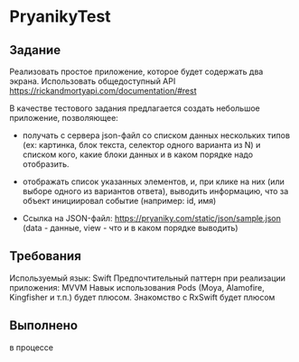 # PryanikyTest

## Задание

Реализовать простое приложение, которое будет содержать два экрана.
Использовать общедоступный API https://rickandmortyapi.com/documentation/#rest

В качестве тестового задания предлагается создать небольшое приложение, позволяющее:

- получать с сервера json-файл cо списком данных нескольких типов (ex: картинка, блок текста, селектор одного варианта из N) и списком кого, какие блоки данных и в каком порядке надо отобразить.

- отображать список указанных элементов, и, при клике на них (или выборе одного из вариантов ответа), выводить информацию, что за объект инициировал событие (например: id, имя)

- Ссылка на JSON-файл:   https://pryaniky.com/static/json/sample.json (data - данные, view - что и в каком порядке выводить)

## Требования
Используемый язык: Swift
Предпочтительный паттерн при реализации приложения: MVVM
Навык использования Pods (Moya, Alamofire, Kingfisher и т.п.) будет плюсом.
Знакомство с RxSwift будет плюсом

## Выполнено
в процессе
